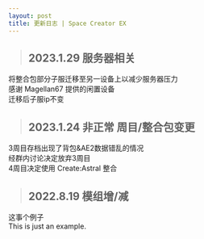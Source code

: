 ```yaml
---
layout: post
title: 更新日志 | Space Creator EX
---
```


> ## 2023.1.29 服务器相关
将整合包部分子服迁移至另一设备上以减少服务器压力<br>
感谢 Magellan67 提供的闲置设备<br>
迁移后子服ip不变<br>



> ## 2023.1.24  非正常 周目/整合包变更
3周目存档出现了背包&AE2数据错乱的情况<br>
经群内讨论决定放弃3周目<br>
4周目决定使用 Create:Astral 整合<br>



> ## 2022.8.19  模组增/减
这事个例子<br>
This is just an example.<br>

